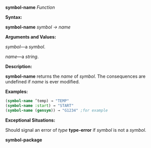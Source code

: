 **symbol-name** *Function* 



**Syntax:** 



**symbol-name** *symbol → name* 



**Arguments and Values:** 



*symbol*—a *symbol*. 



*name*—a *string*. 



**Description:** 



**symbol-name** returns the *name* of *symbol*. The consequences are undefined if *name* is ever modified. 



**Examples:**
```lisp
(symbol-name ’temp) → "TEMP" 
(symbol-name :start) → "START" 
(symbol-name (gensym)) → "G1234" ;for example 
```
**Exceptional Situations:** 



Should signal an error of *type* **type-error** if *symbol* is not a *symbol*. 







 



 



**symbol-package** 



